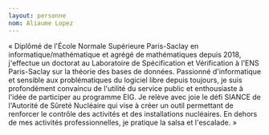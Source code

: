 ```yaml
---
layout: personne 
nom: Aliaume Lopez 
---
```


« Diplômé de l'École Normale Supérieure Paris-Saclay en informatique/mathématique et agrégé de mathématiques depuis 2018, j'effectue un doctorat au Laboratoire de Spécification et Vérification à l'ENS Paris-Saclay sur la théorie des bases de données. Passionné d'informatique et sensible aux problématiques du logiciel libre depuis toujours, je suis profondément convaincu de l'utilité du service public et enthousiaste à l'idée de participer au programme EIG. Je relève avec joie le défi SIANCE de l'Autorité de Sûreté Nucléaire qui vise à créer un outil permettant de renforcer le contrôle des activités et des installations nucléaires. En dehors de mes activités professionnelles, je pratique la salsa et l'escalade. »
